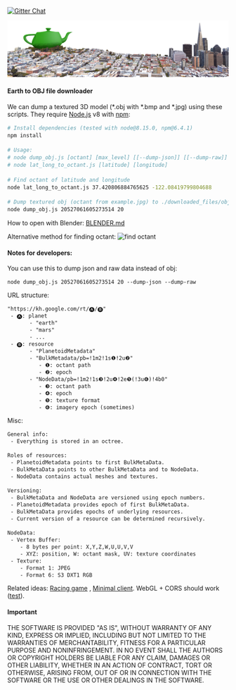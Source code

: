 [![Gitter Chat](https://badges.gitter.im/earth-reverse-engineering/lobby.svg)](https://gitter.im/earth-reverse-engineering/lobby)

![header](header.png "header")

#### Earth to OBJ file downloader
We can dump a textured 3D model (*.obj with *.bmp and *.jpg) using these scripts. They require [Node.js](https://nodejs.org/en/) v8 with [npm](https://www.npmjs.com/):
```sh
# Install dependencies (tested with node@8.15.0, npm@6.4.1)
npm install

# Usage:
# node dump_obj.js [octant] [max_level] [[--dump-json]] [[--dump-raw]] [[--parallel-search]]
# node lat_long_to_octant.js [latitude] [longitude]

# Find octant of latitude and longitude
node lat_long_to_octant.js 37.420806884765625 -122.08419799804688

# Dump textured obj (octant from example.jpg) to ./downloaded_files/obj directory
node dump_obj.js 20527061605273514 20
```
How to open with Blender: [BLENDER.md](BLENDER.md)

Alternative method for finding octant:
![find octant](how_to_find_octant.jpg "open maps and dev tools, switch to satellite, fly to destination, search for NodeData, copy octant path from recent request")

#### Notes for developers:

You can use this to dump json and raw data instead of obj:
```
node dump_obj.js 20527061605273514 20 --dump-json --dump-raw
```

URL structure:
```
"https://kh.google.com/rt/🅐/🅑"
 - 🅐: planet
       - "earth"
       - "mars"
       - ...
 - 🅑: resource
       - "PlanetoidMetadata"
       - "BulkMetadata/pb=!1m2!1s❶!2u❷"
          - ❶: octant path
          - ❷: epoch
       - "NodeData/pb=!1m2!1s❸!2u❹!2e❺(!3u❻)!4b0"
          - ❸: octant path
          - ❹: epoch
          - ❺: texture format
          - ❻: imagery epoch (sometimes)
```

Misc:
```
General info:
 - Everything is stored in an octree.

Roles of resources:
 - PlanetoidMetadata points to first BulkMetaData.
 - BulkMetaData points to other BulkMetaData and to NodeData.
 - NodeData contains actual meshes and textures.

Versioning:
 - BulkMetaData and NodeData are versioned using epoch numbers.
 - PlanetoidMetadata provides epoch of first BulkMetaData.
 - BulkMetaData provides epochs of underlying resources.
 - Current version of a resource can be determined recursively.
 
NodeData:
 - Vertex Buffer:
    - 8 bytes per point: X,Y,Z,W,U,U,V,V
    - XYZ: position, W: octant mask, UV: texture coordinates
 - Texture:
    - Format 1: JPEG
    - Format 6: S3 DXT1 RGB
```

Related ideas: [Racing game](https://www.reddit.com/r/Showerthoughts/comments/aex25s/race_car_video_games_could_be_amazing_if_they/) , [Minimal client](https://github.com/kaylathedev/google-maps-3d-client). WebGL + CORS should work ([test](https://retroplasma.github.io/get_planetoid_metadata.html)).

#### Important
THE SOFTWARE IS PROVIDED "AS IS", WITHOUT WARRANTY OF ANY KIND, EXPRESS OR IMPLIED, INCLUDING BUT NOT LIMITED TO THE WARRANTIES OF MERCHANTABILITY, FITNESS FOR A PARTICULAR PURPOSE AND NONINFRINGEMENT. IN NO EVENT SHALL THE AUTHORS OR COPYRIGHT HOLDERS BE LIABLE FOR ANY CLAIM, DAMAGES OR OTHER LIABILITY, WHETHER IN AN ACTION OF CONTRACT, TORT OR OTHERWISE, ARISING FROM, OUT OF OR IN CONNECTION WITH THE SOFTWARE OR THE USE OR OTHER DEALINGS IN THE SOFTWARE.
